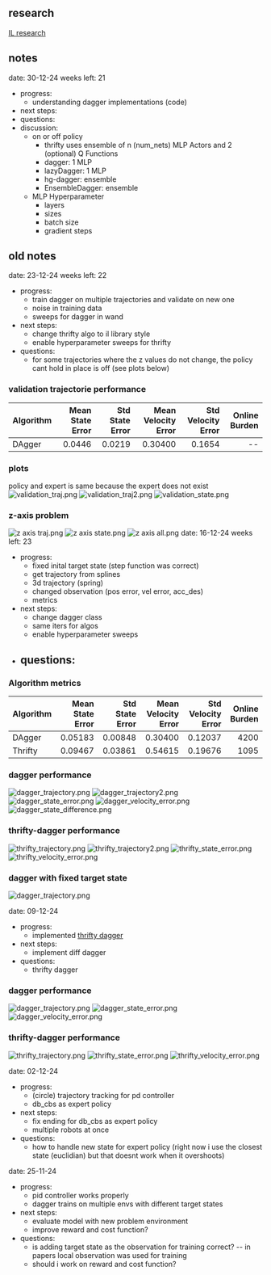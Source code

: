 ## research
[IL research](https://docs.google.com/document/d/1qL__5ltoS9RlNtAtyIXOkichVQ9TchGlXO6cpNntQVI/edit?usp=sharing)
## notes
date: 30-12-24
weeks left: 21

- progress:
	- understanding dagger implementations (code)
- next steps:
- questions:	
- discussion:
  - on or off policy
    - thrifty uses ensemble of n (num_nets) MLP Actors and 2 (optional) Q Functions
    - dagger: 1 MLP
    - lazyDagger: 1 MLP
    - hg-dagger: ensemble
    - EnsembleDagger: ensemble
  - MLP Hyperparameter
    - layers
    - sizes
    - batch size
    - gradient steps

## old notes
date: 23-12-24
weeks left: 22

- progress:
	- train dagger on multiple trajectories and validate on new one
    - noise in training data
    - sweeps for dagger in wand
- next steps:
    - change thrifty algo to il library style
    - enable hyperparameter sweeps  for thrifty
- questions:	
  - for some trajectories where the z values do not change, the policy cant hold in place is off (see plots below)

### validation trajectorie performance

| Algorithm | Mean State Error | Std State Error | Mean Velocity Error | Std Velocity Error | Online Burden |
|-----------|-----------------:|----------------:|---------------------:|-------------------:|--------------:|
| DAgger    |        0.0446   |       0.0219  |             0.30400  |           0.1654  |            -- |
### plots
policy and expert is same because the expert does not exist
![validation_traj.png](images/2024-12-23/validation_traj.png)
![validation_traj2.png](images/2024-12-23/validation_traj2.png)
![validation_state.png](images/2024-12-23/validation_state.png)

### z-axis problem
![z axis traj.png](images/2024-12-23/z%20axis%20traj.png)
![z axis state.png](images/2024-12-23/z%20axis%20state.png)
![z axis all.png](images/2024-12-23/z%20axis%20all.png)
date: 16-12-24
weeks left: 23

- progress:
	- fixed inital target state (step function was correct)
    - get trajectory from splines 
    - 3d trajectory (spring)
    - changed observation (pos error, vel error, acc_des)
    - metrics
- next steps:
    - change dagger class
    - same iters for algos
    - enable hyperparameter sweeps
- questions:	
  - 
### Algorithm metrics

| Algorithm | Mean State Error | Std State Error | Mean Velocity Error | Std Velocity Error | Online Burden |
|-----------|-----------------:|----------------:|---------------------:|-------------------:|--------------:|
| DAgger    |        0.05183   |        0.00848  |             0.30400  |           0.12037  |          4200 |
| Thrifty   |          0.09467 |        0.03861  |             0.54615  |           0.19676  |          1095 |
### dagger performance
![dagger_trajectory.png](images/24-12-16/dagger_trajectory.png)
![dagger_trajectory2.png](images/24-12-16/dagger_trajectory2.png)
![dagger_state_error.png](images/24-12-16/dagger_state_error.png)
![dagger_velocity_error.png](images/24-12-16/dagger_velocity_error.png)
![dagger_state_difference.png](images/24-12-16/dagger_state_difference.png)
### thrifty-dagger performance
![thrifty_trajectory.png](images/24-12-16/thrifty_trajectory.png)
![thrifty_trajectory2.png](images/24-12-16/thrifty_trajectory2.png)
![thrifty_state_error.png](images/24-12-16/thrifty_state_error.png)
![thrifty_velocity_error.png](images/24-12-16/thrifty_velocity_error.png)
### dagger with fixed target state
![dagger_trajectory.png](images/dagger_trajectory.png)



date: 09-12-24


- progress:
	- implemented [thrifty dagger](https://arxiv.org/abs/2109.08273)
- next steps:
    - implement diff dagger
- questions:	
  - thrifty dagger 

### dagger performance
![dagger_trajectory.png](images/24-12-8/dagger_trajectory.png)
![dagger_state_error.png](images/24-12-8/dagger_state_error.png)
![dagger_velocity_error.png](images/24-12-8/dagger_velocity_error.png)

### thrifty-dagger performance
![thrifty_trajectory.png](images/24-12-8/thrifty_trajectory.png)
![thrifty_state_error.png](images/24-12-8/thrifty_state_error.png)
![thrifty_velocity_error.png](images/24-12-8/thrifty_velocity_error.png)



date: 02-12-24

- progress:
	- (circle) trajectory tracking for pd controller
	- db_cbs as expert policy
- next steps:
    - fix ending for db_cbs as expert policy
	- multiple robots at once
- questions:
	- how to handle new state for expert policy
	    (right now i use the closest state (euclidian) but
	    that doesnt work when it overshoots)

date: 25-11-24

- progress:
	- pid controller works properly
	- dagger trains on multiple envs with different target states
- next steps:
    - evaluate model with new problem environment
    - improve reward and cost function?
- questions:
	- is adding target state as the observation for training correct?
	    -- in papers local observation was used for training
    - should i work on reward and cost function?